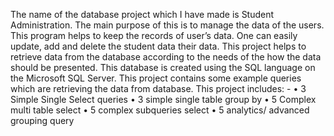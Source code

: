 The name of the database project which I have made is Student Administration. The main purpose of this is to manage the data of the users. This program helps to keep the records of user’s data. One can easily update, add and delete the student data their data. This project helps to retrieve data from the database according to the needs of the how the data should be presented. This database is created using the SQL language on the Microsoft SQL Server. This project contains some example queries which are retrieving the data from database. This project includes: - •	3 Simple Single Select queries •	3 simple single table group by •	5 Complex multi table select •	5 complex subqueries select  •	5 analytics/ advanced grouping query

